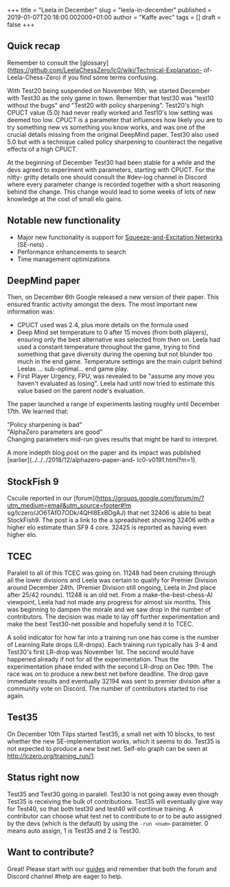 +++
title = "Leela in December"
slug = "leela-in-december"
published = 2019-01-07T20:18:00.002000+01:00
author = "Kaffe avec"
tags = []
draft = false
+++

## Quick recap

Remember to consult the
[glossary](https://github.com/LeelaChessZero/lc0/wiki/Technical-Explanation-
of-Leela-Chess-Zero) if you find some terms confusing.

With Test20 being suspended on November 16th, we started December with Test30
as the only game in town. Remember that test30 was "test10 without the bugs"
and "Test20 with policy sharpening". Test20's high CPUCT value (5.0) had never
really worked and Test10's low setting was deemed too low. CPUCT is a
parameter that influences how likely you are to try something new vs something
you know works, and was one of the crucial details missing from the original
DeepMind paper. Test30 also used 5.0 but with a technique called policy
sharpening to counteract the negative effects of a high CPUCT.

At the beginning of December Test30 had been stable for a while and the devs
agreed to experiment with parameters, starting with CPUCT. For the nitty-
gritty details one should consult the #dev-log channel in Discord where every
parameter change is recorded together with a short reasoning behind the
change. This change would lead to some weeks of lots of new knowledge at the
cost of small elo gains.

## Notable new functionality

  * Major new functionality is support for [Squeeze-and-Excitation 
Networks](https://arxiv.org/abs/1709.01507) (SE-nets) . 
  * Performance enhancements to search
  * Time management optimizations

## DeepMind paper

Then, on December 6th Google released a new version of their paper. This
ensured frantic activity amongst the devs. The most important new information
was:

  * CPUCT used was 2.4, plus more details on the formula used 
  * Deep Mind set temperature to 0 after 15 moves (from both players), ensuring 
only the best alternative was selected from then on. Leela had used a constant 
temperature throughout the game, trying to find something that gave diversity 
during the opening but not blunder too much in the end game. Temperature 
settings are the main culprit behind Leelas ... sub-optimal... end game play. 
  * First Player Urgency, FPU, was revealed to be "assume any move you haven't 
evaluated as losing". Leela had until now tried to estimate this value based on 
the parent node's evaluation. 

The paper launched a range of experiments lasting roughly until December 17th.
We learned that:

"Policy sharpening is bad"  
"AlphaZero parameters are good"  
Changing parameters mid-run gives results that might be hard to interpret.

A more indepth blog post on the paper and its impact was published
[earlier](../../../2018/12/alphazero-paper-and-
lc0-v0191.html?m=1).

## StockFish 9

Cscuile reported in our
[forum](https://groups.google.com/forum/m/?utm_medium=email&utm_source=footer#!m
sg/lczero/JO6TAfO7ODk/4QHl8ExBDgAJ)
that net 32406 is able to beat StockFish9. The post is a link to the a
spreadsheet showing 32406 with a higher elo estimate than SF9 4 core. 32425 is
reported as having even higher elo.

## TCEC

Paralell to all of this TCEC was going on. 11248 had been cruising through all
the lower divisions and Leela was certain to qualify for Premier Division
around December 24th. (Premier Division still ongoing, Leela in 2nd place
after 25/42 rounds). 11248 is an old net. From a make-the-best-chess-AI
viewpoint, Leela had not made any progress for almost six months. This was
beginning to dampen the morale and we saw drop in the number of contributors.
The decision was made to lay off further experimentation and make the best
Test30-net possible and hopefully send it to TCEC.

A solid indicator for how far into a training run one has come is the number
of Learning Rate drops (LR-drops). Each training run typically has 3-4 and
Test30's first LR-drop was November 1st. The second would have happened
already if not for all the experimentation. Thus the experimentation phase
ended with the second LR-drop on Dec 19th. The race was on to produce a new
best net before deadline. The drop gave immediate results and eventually 32194
was sent to premier division after a community vote on Discord. The number of
contributors started to rise again.

## Test35

On December 10th Tilps started Test35, a small net with 10 blocks, to test
whether the new SE-implementation works, which it seems to do. Test35 is not
expected to produce a new best net. Self-elo graph can be seen at
http://lczero.org/training_run/1.

## Status right now

Test35 and Test30 going in paralell. Test30 is not going away even though
Test35 is receiving the bulk of contributions. Test35 will eventually give way
for Test40, so that both test30 and test40 will continue training. A
contributor can choose what test net to contribute to or to be auto assigned
by the devs (which is the default) by using the `-run <num>` parameter. 0
means auto assign, 1 is Test35 and 2 is Test30.

## Want to contribute?

Great! Please start with our
[guides](https://github.com/LeelaChessZero/lc0/wiki#Contribute) and remember
that both the forum and Discord channel #help are eager to help.

